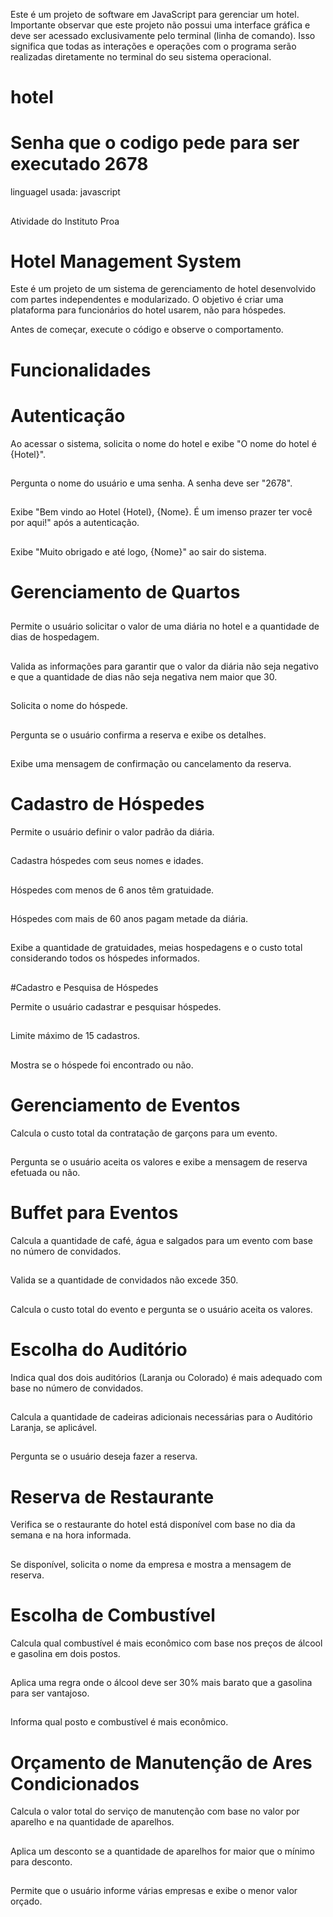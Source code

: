 Este é um projeto de software em JavaScript para gerenciar um hotel. Importante observar que este projeto não possui uma interface gráfica e deve ser acessado exclusivamente pelo terminal (linha de comando). Isso significa que todas as interações e operações com o programa serão realizadas diretamente no terminal do seu sistema operacional.

# hotel

# Senha que o codigo pede para ser executado 2678

linguagel usada: javascript
##
Atividade do Instituto Proa
# Hotel Management System
Este é um projeto de um sistema de gerenciamento de hotel desenvolvido com partes independentes e modularizado. O objetivo é criar uma plataforma para funcionários do hotel usarem, não para hóspedes.

Antes de começar, execute o código e observe o comportamento.

# Funcionalidades
# Autenticação
Ao acessar o sistema, solicita o nome do hotel e exibe "O nome do hotel é {Hotel}".
##
Pergunta o nome do usuário e uma senha. A senha deve ser "2678".
##
Exibe "Bem vindo ao Hotel {Hotel}, {Nome}. É um imenso prazer ter você por aqui!" após a autenticação.
##
Exibe "Muito obrigado e até logo, {Nome}" ao sair do sistema.
##
# Gerenciamento de Quartos
##
Permite o usuário solicitar o valor de uma diária no hotel e a quantidade de dias de hospedagem.
##
Valida as informações para garantir que o valor da diária não seja negativo e que a quantidade de dias não seja negativa nem maior que 30.
##
Solicita o nome do hóspede.
##
Pergunta se o usuário confirma a reserva e exibe os detalhes.
##
Exibe uma mensagem de confirmação ou cancelamento da reserva.
##
# Cadastro de Hóspedes
Permite o usuário definir o valor padrão da diária.
##
Cadastra hóspedes com seus nomes e idades.
##
Hóspedes com menos de 6 anos têm gratuidade.
##
Hóspedes com mais de 60 anos pagam metade da diária.
##
Exibe a quantidade de gratuidades, meias hospedagens e o custo total considerando todos os hóspedes informados.
##
#Cadastro e Pesquisa de Hóspedes

Permite o usuário cadastrar e pesquisar hóspedes.
##
Limite máximo de 15 cadastros.
##
Mostra se o hóspede foi encontrado ou não.
##
# Gerenciamento de Eventos
Calcula o custo total da contratação de garçons para um evento.
##
Pergunta se o usuário aceita os valores e exibe a mensagem de reserva efetuada ou não.
##
# Buffet para Eventos
Calcula a quantidade de café, água e salgados para um evento com base no número de convidados.
##
Valida se a quantidade de convidados não excede 350.
##
Calcula o custo total do evento e pergunta se o usuário aceita os valores.
##
# Escolha do Auditório
Indica qual dos dois auditórios (Laranja ou Colorado) é mais adequado com base no número de convidados.
##
Calcula a quantidade de cadeiras adicionais necessárias para o Auditório Laranja, se aplicável.
##
Pergunta se o usuário deseja fazer a reserva.
# Reserva de Restaurante
Verifica se o restaurante do hotel está disponível com base no dia da semana e na hora informada.
##
Se disponível, solicita o nome da empresa e mostra a mensagem de reserva.
# Escolha de Combustível
Calcula qual combustível é mais econômico com base nos preços de álcool e gasolina em dois postos.
##
Aplica uma regra onde o álcool deve ser 30% mais barato que a gasolina para ser vantajoso.
##
Informa qual posto e combustível é mais econômico.
##
# Orçamento de Manutenção de Ares Condicionados
Calcula o valor total do serviço de manutenção com base no valor por aparelho e na quantidade de aparelhos.
##
Aplica um desconto se a quantidade de aparelhos for maior que o mínimo para desconto.
##
Permite que o usuário informe várias empresas e exibe o menor valor orçado.
